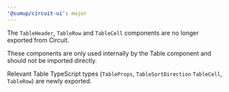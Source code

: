 ```yaml
---
'@sumup/circuit-ui': major
---
```


The `TableHeader`, `TableRow` and `TableCell` components are no longer exported from Circuit.

These components are only used internally by the Table component and should not be imported directly.

Relevant Table TypeScript types (`TableProps`, `TableSortDirection` `TableCell`, `TableRow`) are newly exported.
